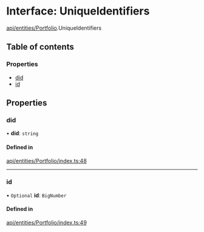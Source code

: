 # Interface: UniqueIdentifiers

[api/entities/Portfolio](../wiki/api.entities.Portfolio).UniqueIdentifiers

## Table of contents

### Properties

- [did](../wiki/api.entities.Portfolio.UniqueIdentifiers#did)
- [id](../wiki/api.entities.Portfolio.UniqueIdentifiers#id)

## Properties

### did

• **did**: `string`

#### Defined in

[api/entities/Portfolio/index.ts:48](https://github.com/PolymeshAssociation/polymesh-sdk/blob/fe2e6dd1/src/api/entities/Portfolio/index.ts#L48)

___

### id

• `Optional` **id**: `BigNumber`

#### Defined in

[api/entities/Portfolio/index.ts:49](https://github.com/PolymeshAssociation/polymesh-sdk/blob/fe2e6dd1/src/api/entities/Portfolio/index.ts#L49)
